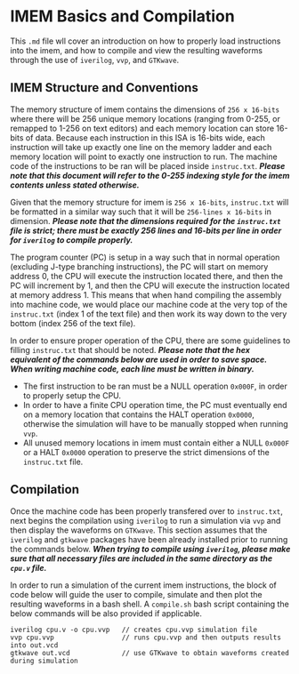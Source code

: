 # IMEM Basics and Compilation

This ```.md``` file wll cover an introduction on how to properly load instructions into the imem, and how to compile and view the resulting waveforms through the use of ```iverilog```, ```vvp```, and ```GTKwave```.

## IMEM Structure and Conventions
The memory structure of imem contains the dimensions of ```256 x 16-bits``` where there will be 256 unique memory locations (ranging from 0-255, or remapped to 1-256 on text editors) and each memory location can store 16-bits of data. Because each instruction in this ISA is 16-bits wide, each instruction will take up exactly one line on the memory ladder and each memory location will point to exactly one instruction to run. The machine code of the instructions to be ran will be placed inside ```instruc.txt```. ***Please note that this document will refer to the 0-255 indexing style for the imem contents unless stated otherwise.*** 

Given that the memory structure for imem is ```256 x 16-bits```, ```instruc.txt``` will be formatted in a similar way such that it will be ```256-lines x 16-bits``` in dimension. ***Please note that the dimensions required for the ```instruc.txt``` file is strict; there must be exactly 256 lines and 16-bits per line in order for ```iverilog``` to compile properly.***

The program counter (PC) is setup in a way such that in normal operation (excluding J-type branching instructions), the PC will start on memory address 0, the CPU will execute the instruction located there, and then the PC will increment by 1, and then the CPU will execute the instruction located at memory address 1. This means that when hand compiling the assembly into machine code, we would place our machine code at the very top of the ```instruc.txt``` (index 1 of the text file) and then work its way down to the very bottom (index 256 of the text file).

In order to ensure proper operation of the CPU, there are some guidelines to filling ```instruc.txt``` that should be noted. ***Please note that the hex equivalent of the commands below are used in order to save space. When writing machine code, each line must be written in binary.***
- The first instruction to be ran must be a NULL operation ```0x000F```, in order to properly setup the CPU.
- In order to have a finite CPU operation time, the PC must eventually end on a memory location that contains the HALT operation ```0x0000```, otherwise the simulation will have to be manually stopped when running ```vvp```.
- All unused memory locations in imem must contain either a NULL ```0x000F``` or a HALT ```0x0000``` operation to preserve the strict dimensions of the ```instruc.txt``` file.

## Compilation
Once the machine code has been properly transfered over to ```instruc.txt```, next begins the compilation using ```iverilog``` to run a simulation via ```vvp``` and then display the waveforms on ```GTKwave```. This section assumes that the ```iverilog``` and ```gtkwave``` packages have been already installed prior to running the commands below. ***When trying to compile using ```iverilog```, please make sure that all necessary files are included in the same directory as the ```cpu.v``` file.***

In order to run a simulation of the current imem instructions, the block of code below will guide the user to compile, simulate and then plot the resulting waveforms in a bash shell. A ```compile.sh``` bash script containing the below commands will be also provided if applicable. 
```
iverilog cpu.v -o cpu.vvp   // creates cpu.vvp simulation file
vvp cpu.vvp                 // runs cpu.vvp and then outputs results into out.vcd
gtkwave out.vcd             // use GTKwave to obtain waveforms created during simulation
```
